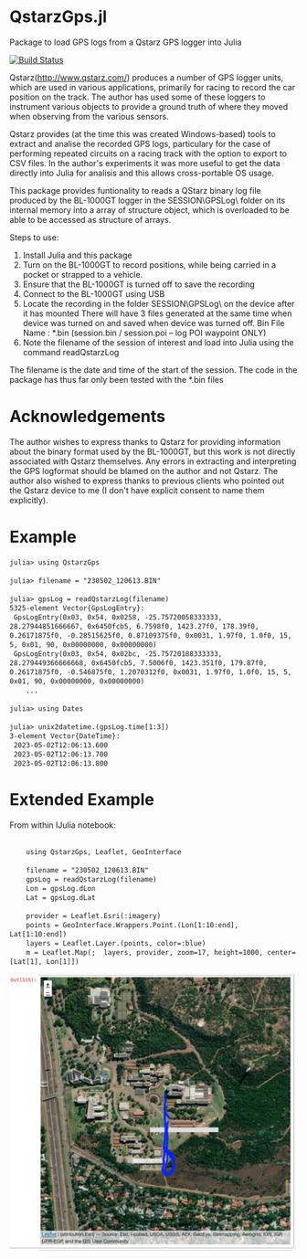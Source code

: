 # QstarzGps.jl
Package to load GPS logs from a Qstarz GPS logger into Julia

[![Build Status](https://github.com/lwabeke/QstarzGps.jl/actions/workflows/CI.yml/badge.svg?branch=main)](https://github.com/lwabeke/QstarzGps.jl/actions/workflows/CI.yml?query=branch%3Amain)

Qstarz(http://www.qstarz.com/)  produces a number of GPS logger units, which are used in various applications, primarily for racing to record the car position on the track. The author has used some of these loggers to instrument various objects to provide a ground truth of where they moved when observing from the various sensors.

Qstarz provides (at the time this was created Windows-based) tools to extract and analise the recorded GPS logs, particulary for the case of performing repeated circuits on a racing track with the option to export to CSV files. In the author's experiments it was more useful to get the data directly into Julia for analisis and this allows cross-portable OS usage.

This package provides funtionality to reads a QStarz binary log file produced by the BL-1000GT logger in the SESSION\GPSLog\ folder on its internal memory into a array of structure object, which is overloaded to be able to be accessed as structure of arrays.

Steps to use:
1) Install Julia and this package
2) Turn on the BL-1000GT to record positions, while being carried in a pocket or strapped to a vehicle.
3) Ensure that the BL-1000GT is turned off to save the recording
4) Connect to the BL-1000GT using USB
5) Locate the recording in the folder SESSION\GPSLog\ on the device after it has mounted
There will have 3 files generated at the same time when device was turned on and saved when device was turned off.
Bin File Name : *.bin (session.bin / session.poi – log POI waypoint ONLY)
6) Note the filename of the session of interest and load into Julia using the command readQstarzLog

The filename is the date and time of the start of the session. The code in the package has thus far only been tested with the *.bin files



# Acknowledgements

The author wishes to express thanks to Qstarz for providing information about the binary format used by the BL-1000GT, but this work is not directly associated with Qstarz themselves. Any errors in extracting and interpreting the GPS logformat should be blamed on the author and not Qstarz.
The author also wished to express thanks to previous clients who pointed out the Qstarz device to me (I don't have explicit consent to name them explicitly).



# Example

```
julia> using QstarzGps

julia> filename = "230502_120613.BIN"

julia> gpsLog = readQstarzLog(filename)
5325-element Vector{GpsLogEntry}:
 GpsLogEntry(0x03, 0x54, 0x0258, -25.75720058333333, 28.27944851666667, 0x6450fcb5, 6.7598f0, 1423.27f0, 178.39f0, 0.26171875f0, -0.28515625f0, 0.87109375f0, 0x0031, 1.97f0, 1.0f0, 15, 5, 0x01, 90, 0x00000000, 0x00000000)
 GpsLogEntry(0x03, 0x54, 0x02bc, -25.75720188333333, 28.279449366666668, 0x6450fcb5, 7.5006f0, 1423.351f0, 179.87f0, 0.26171875f0, -0.546875f0, 1.2070312f0, 0x0031, 1.97f0, 1.0f0, 15, 5, 0x01, 90, 0x00000000, 0x00000000)
    ...

julia> using Dates

julia> unix2datetime.(gpsLog.time[1:3])
3-element Vector{DateTime}:
 2023-05-02T12:06:13.600
 2023-05-02T12:06:13.700
 2023-05-02T12:06:13.800
```
# Extended Example
From within IJulia notebook:
```

    using QstarzGps, Leaflet, GeoInterface

    filename = "230502_120613.BIN"
    gpsLog = readQstarzLog(filename)
    Lon = gpsLog.dLon
    Lat = gpsLog.dLat

    provider = Leaflet.Esri(:imagery)
    points = GeoInterface.Wrappers.Point.(Lon[1:10:end], Lat[1:10:end])
    layers = Leaflet.Layer.(points, color=:blue)
    m = Leaflet.Map(;  layers, provider, zoom=17, height=1000, center=[Lat[1], Lon[1]])
```
![](docs/img/LeafletOutput.png)
